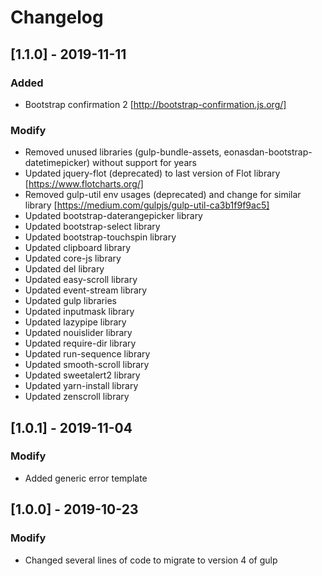 # Changelog

## [1.1.0] - 2019-11-11

### Added

- Bootstrap confirmation 2 [http://bootstrap-confirmation.js.org/]

### Modify

- Removed unused libraries (gulp-bundle-assets, eonasdan-bootstrap-datetimepicker) without support for years
- Updated jquery-flot (deprecated) to last version of Flot library [https://www.flotcharts.org/]
- Removed gulp-util env usages (deprecated) and change for similar library [https://medium.com/gulpjs/gulp-util-ca3b1f9f9ac5]
- Updated bootstrap-daterangepicker library
- Updated bootstrap-select library
- Updated bootstrap-touchspin library
- Updated clipboard library
- Updated core-js library
- Updated del library
- Updated easy-scroll library
- Updated event-stream library
- Updated gulp libraries
- Updated inputmask library
- Updated lazypipe library
- Updated nouislider library
- Updated require-dir library
- Updated run-sequence library
- Updated smooth-scroll library
- Updated sweetalert2 library
- Updated yarn-install library
- Updated zenscroll library

## [1.0.1] - 2019-11-04

### Modify

- Added generic error template

## [1.0.0] - 2019-10-23

### Modify

- Changed several lines of code to migrate to version 4 of gulp
